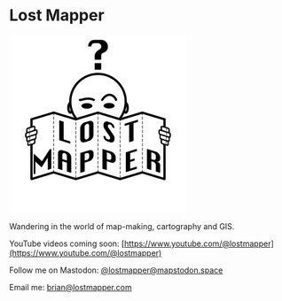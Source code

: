 # Lost Mapper

<img src="images/logo.png" width="320" height="320" alt="Confused head behind a folded piece of paper with the words Lost Mapper on it." />

Wandering in the world of map-making, cartography and GIS.

YouTube videos coming soon: [https://www.youtube.com/@lostmapper](https://www.youtube.com/@lostmapper)

Follow me on Mastodon: [@lostmapper@mapstodon.space](https://mapstodon.space/@lostmapper)

Email me: [brian@lostmapper.com](mailto:brian@lostmapper.com)

<script type='text/javascript' src='https://storage.ko-fi.com/cdn/widget/Widget_2.js'></script><script type='text/javascript'>kofiwidget2.init('Support Me on Ko-fi', '#67AC5A', 'Q5Q1E736');kofiwidget2.draw();</script>
